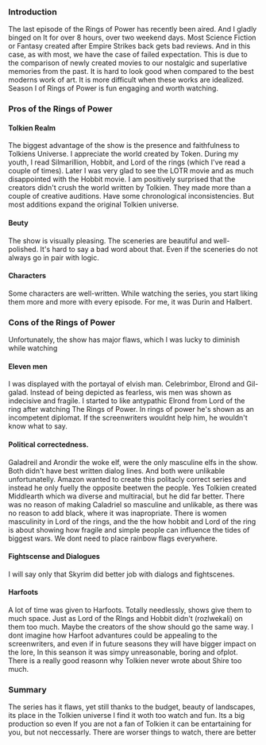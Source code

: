 ### Introduction

The last episode of the Rings of Power has recently been aired. And I gladly binged on It for over 8 hours, over two weekend days. Most Science Fiction or Fantasy created after Empire Strikes back gets bad reviews. And in this case, as with most, we have the case of failed expectation. This is due to the comparison of newly created movies to our nostalgic and superlative memories from the past.
It is hard to look good when compared to the best moderns work of art. It is more difficult when these works are idealized. Season I of Rings of Power is fun engaging and worth watching.


### Pros of the Rings of Power

#### Tolkien Realm

The biggest advantage of the show is the presence and faithfulness to Tolkiens Universe. I appreciate the world created by Token. During my youth, I read Silmarillion, Hobbit, and Lord of the rings (which I've read a couple of times). Later I was very glad to see the LOTR movie and as much disappointed with the Hobbit movie.  I am positively surprised that the creators didn't crush the world written by Tolkien. They made more than a couple of creative auditions. Have some chronological inconsistencies. But most additions expand the original Tolkien universe.

#### Beuty

The show is visually pleasing. The sceneries are beautiful and well-polished. It's hard to say a bad word about that. Even if the sceneries do not always go in pair with logic.

#### Characters
 Some characters are well-written. While watching the series, you start liking them more and more with every episode. For me, it was Durin and Halbert. 



### Cons of the Rings of Power

Unfortunately, the show has major flaws, which I was lucky to diminish while watching

#### Eleven men

I was displayed with the portayal of elvish man. Celebrimbor, Elrond and Gil-galad. Instead of being depicted as fearless, wis men was shown as indecisive and fragile. I started to like antypathic Elrond from Lord of the ring after watching The Rings of Power. In rings of power he's shown as an incompetent diplomat. If the screenwriters wouldnt help him, he wouldn't know what to say.


#### Political correctedness.
Galadreil and Arondir the woke elf, were the only masculine elfs in the show. Both didn't have best written dialog lines. And both were unlikable unfortunatelly. Amazon wanted to create this politacly correct series and instead he only fuelly the opposite beetwen the people. Yes Tolkien created Middlearth which wa diverse and multiracial, but he did far better. There was no reason of making Caladriel so masculine and unlikable, as there was no reason to add black, where it was inapropriate. There is women masculinity in Lord of the rings, and the the how hobbit and Lord of the ring is about showing how fragile and simple people can influence the tides of biggest wars. We dont need to place rainbow flags everywhere.

#### Fightscense and Dialogues
I will say only that Skyrim did better job with dialogs and fightscenes. 

#### Harfoots

A lot of time was given to Harfoots. Totally needlessly, shows give them to much space. Just as Lord of the RIngs and Hobbit didn't (rozlwekali) on them too much. Maybe the creators of the show should go the same way. I dont imagine how Harfoot advantures could be appealing to the screenwriters, and even if in future seasons they will have bigger impact on the lore, In this seanson it was simpy unreasonable, boring and ofplot. There is a really good reasonn why Tolkien never wrote about Shire too much.

### Summary

The series has it flaws, yet still thanks to the budget, beauty of landscapes, its place in the Tolkien universe I find it woth too watch and fun. Its a big production so even If you are not a fan of Tolkien it can be entartaining for you, but not neccessarly. There are worser things to watch, there are better